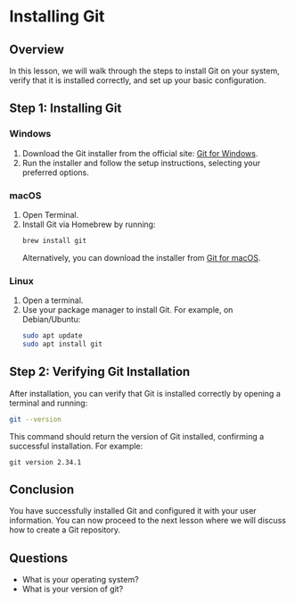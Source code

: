 # Installing Git

## Overview
In this lesson, we will walk through the steps to install Git on your system, verify that it is installed correctly, and set up your basic configuration.

## Step 1: Installing Git

### Windows
1. Download the Git installer from the official site: [Git for Windows](https://gitforwindows.org/).
2. Run the installer and follow the setup instructions, selecting your preferred options.

### macOS
1. Open Terminal.
2. Install Git via Homebrew by running:
   ```bash
   brew install git
   ```
   Alternatively, you can download the installer from [Git for macOS](https://git-scm.com/download/mac).

### Linux
1. Open a terminal.
2. Use your package manager to install Git. For example, on Debian/Ubuntu:
   ```bash
   sudo apt update
   sudo apt install git
   ```

## Step 2: Verifying Git Installation

After installation, you can verify that Git is installed correctly by opening a terminal and running:
```bash
git --version
```
This command should return the version of Git installed, confirming a successful installation. For example:
```
git version 2.34.1
```


## Conclusion
You have successfully installed Git and configured it with your user information. You can now proceed to the next lesson where we will discuss how to create a Git repository.


## Questions

- What is your operating system?
- What is your version of git?
